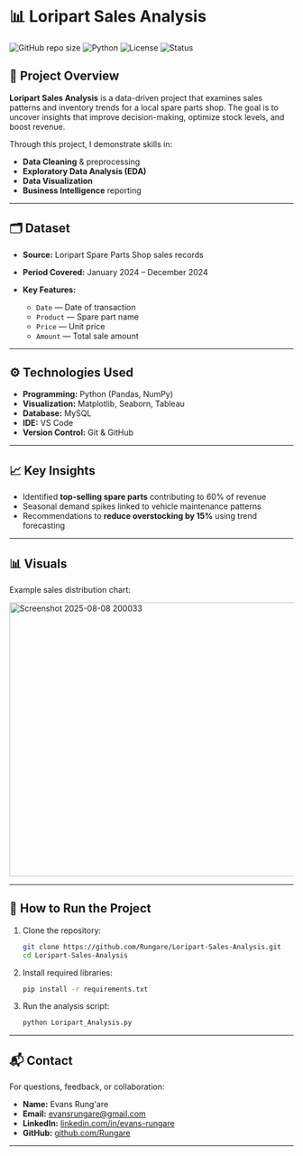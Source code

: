 # 📊 Loripart Sales Analysis

![GitHub repo size](https://img.shields.io/github/repo-size/Rungare/Loripart-Sales-Analysis)
![Python](https://img.shields.io/badge/Python-3.8%2B-blue)
![License](https://img.shields.io/badge/license-Kaggle-green)
![Status](https://img.shields.io/badge/status-Active-success)

## 📌 Project Overview

**Loripart Sales Analysis** is a data-driven project that examines sales patterns and inventory trends for a local spare parts shop.
The goal is to uncover insights that improve decision-making, optimize stock levels, and boost revenue.

Through this project, I demonstrate skills in:

* **Data Cleaning** & preprocessing
* **Exploratory Data Analysis (EDA)**
* **Data Visualization**
* **Business Intelligence** reporting

---

## 🗂 Dataset

* **Source:** Loripart Spare Parts Shop sales records
* **Period Covered:** January 2024 – December 2024
  
* **Key Features:**

  * `Date` — Date of transaction
  * `Product` — Spare part name
  * `Price` — Unit price
  * `Amount` — Total sale amount

---

## ⚙️ Technologies Used

* **Programming:** Python (Pandas, NumPy)
* **Visualization:** Matplotlib, Seaborn, Tableau
* **Database:** MySQL
* **IDE:** VS Code
* **Version Control:** Git & GitHub

---

## 📈 Key Insights

* Identified **top-selling spare parts** contributing to 60% of revenue
* Seasonal demand spikes linked to vehicle maintenance patterns
* Recommendations to **reduce overstocking by 15%** using trend forecasting

---

## 📊 Visuals

Example sales distribution chart:

<img width="571" height="486" alt="Screenshot 2025-08-08 200033" src="https://github.com/user-attachments/assets/61f17f22-e5a6-4bd4-ba02-48166a4dc7d5" />


---

## 🚀 How to Run the Project

1. Clone the repository:

   ```bash
   git clone https://github.com/Rungare/Loripart-Sales-Analysis.git
   cd Loripart-Sales-Analysis
   ```
2. Install required libraries:

   ```bash
   pip install -r requirements.txt
   ```
3. Run the analysis script:

   ```bash
   python Loripart_Analysis.py
   ```

---

## 📬 Contact

For questions, feedback, or collaboration:

- **Name:** Evans Rung'are  
- **Email:** evansrungare@gmail.com  
- **LinkedIn:** [linkedin.com/in/evans-rungare](https://linkedin.com/in/evans-rungare)  
- **GitHub:** [github.com/Rungare](https://github.com/Rungare)  

---


